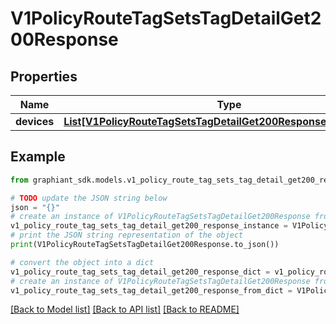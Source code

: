 # V1PolicyRouteTagSetsTagDetailGet200Response


## Properties

Name | Type | Description | Notes
------------ | ------------- | ------------- | -------------
**devices** | [**List[V1PolicyRouteTagSetsTagDetailGet200ResponseDevicesInner]**](V1PolicyRouteTagSetsTagDetailGet200ResponseDevicesInner.md) |  | [optional] 

## Example

```python
from graphiant_sdk.models.v1_policy_route_tag_sets_tag_detail_get200_response import V1PolicyRouteTagSetsTagDetailGet200Response

# TODO update the JSON string below
json = "{}"
# create an instance of V1PolicyRouteTagSetsTagDetailGet200Response from a JSON string
v1_policy_route_tag_sets_tag_detail_get200_response_instance = V1PolicyRouteTagSetsTagDetailGet200Response.from_json(json)
# print the JSON string representation of the object
print(V1PolicyRouteTagSetsTagDetailGet200Response.to_json())

# convert the object into a dict
v1_policy_route_tag_sets_tag_detail_get200_response_dict = v1_policy_route_tag_sets_tag_detail_get200_response_instance.to_dict()
# create an instance of V1PolicyRouteTagSetsTagDetailGet200Response from a dict
v1_policy_route_tag_sets_tag_detail_get200_response_from_dict = V1PolicyRouteTagSetsTagDetailGet200Response.from_dict(v1_policy_route_tag_sets_tag_detail_get200_response_dict)
```
[[Back to Model list]](../README.md#documentation-for-models) [[Back to API list]](../README.md#documentation-for-api-endpoints) [[Back to README]](../README.md)


